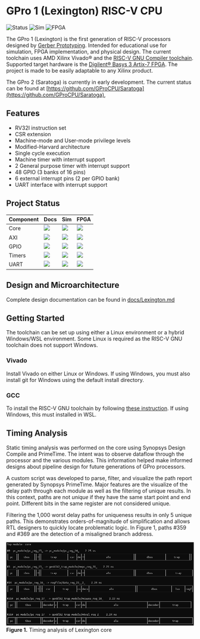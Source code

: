 # GPro 1 (Lexington) RISC-V CPU

![Status](https://img.shields.io/badge/status-released-g)
![Sim](https://img.shields.io/badge/simulation-passing-g)
![FPGA](https://img.shields.io/badge/FPGA-partial-yellow)


The GPro 1 (Lexington) is the first generation of RISC-V processors designed by
[Gerber Prototyping](https://g-proto.com).
Intended for educational use for simulation, FPGA implementation, and physical design.
The current toolchain uses AMD Xilinx Vivado:registered: and the
[RISC-V GNU Compiler toolchain](https://github.com/riscv-collab/riscv-gnu-toolchain).
Supported target hardware is the [Digilent:registered: Basys 3 Artix-7 FPGA](https://digilent.com/shop/basys-3-artix-7-fpga-trainer-board-recommended-for-introductory-users/).
The project is made to be easily adaptable to any Xilinx product.

The GPro 2 (Saratoga) is currently in early development. The current status can be found at
[https://github.com/GProCPU/Saratoga](https://github.com/GProCPU/Saratoga),

## Features

- RV32I instruction set
- CSR extension
- Machine-mode and User-mode privilege levels
- Modified-Harvard architecture
- Single cycle execution
- Machine timer with interrupt support
- 2 General purpose timer with interrupt support
- 48 GPIO (3 banks of 16 pins)
- 6 external interrupt pins (2 per GPIO bank)
- UART interface with interrupt support

## Project Status

| Component | Docs | Sim | FPGA |
| --- | --- | --- | --- |
| Core  | ![](https://img.shields.io/badge/complete-g)      | ![](https://img.shields.io/badge/passing-g)       | ![](https://img.shields.io/badge/passing-g)
| AXI   | ![](https://img.shields.io/badge/complete-g)      | ![](https://img.shields.io/badge/passing-g)       | ![](https://img.shields.io/badge/passing-g)
| GPIO  | ![](https://img.shields.io/badge/complete-g)      | ![](https://img.shields.io/badge/passing-g)       | ![](https://img.shields.io/badge/passing-g)
| Timers| ![](https://img.shields.io/badge/complete-g)  | ![](https://img.shields.io/badge/untested-orange) | ![](https://img.shields.io/badge/untested-orange)
| UART  | ![](https://img.shields.io/badge/complete-g)    | ![](https://img.shields.io/badge/untested-orange)    | ![](https://img.shields.io/badge/untested-orange)

## Design and Microarchitecture

Complete design documentation can be found in [docs/Lexington.md](./docs/Lexington.md)

## Getting Started

The toolchain can be set up using either a Linux environment or a hybrid Windows/WSL environment.
Some Linux is required as the RISC-V GNU toolchain does not support Windows.

### Vivado

Install Vivado on either Linux or Windows.
If using Windows, you must also install git for Windows using the default install directory.

### GCC

To install the RISC-V GNU toolchain by following [these instruction](./docs/Toolchain.md).
If using Windows, this must installed in WSL.


## Timing Analysis

Static timing analysis was performed on the core using Synopsys Design Compile and
PrimeTime. The intent was to observe dataflow through the processor and the various
modules. This information helped make informed designs about pipeline design
for future generations of GPro processors.

A custom script was developed to parse, filter, and visualize the path report
generated by Synopsys PrimeTime. Major features are the visualize of the delay
path through each module as well as the filtering of unique results. In this
context, paths are not *unique* if they have the same start point and end point.
Different bits in the same register are not considered unique.

Filtering the 1,000 worst delay paths for uniqueness results in only 5 unique
paths. This demonstrates orders-of-magnitude of simplification and allows RTL
designers to quickly locate problematic logic. In Figure 1, paths #359 and #369
are the detection of a misaligned branch address.

![](./docs/figures/STA.png) \
**Figure 1.** Timing analysis of Lexington core

